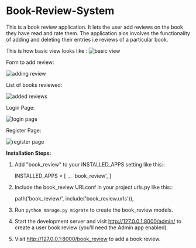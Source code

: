 # Book-Review-System

This is a book review application. It lets the user add reviews on the book they have read and rate them. The application alos involves the functionality of adding and deleting their entries i.e reviews of a particular book.

This is how basic view looks like :
![basic view](https://user-images.githubusercontent.com/66238565/126047520-6d4dd584-74fc-49ca-aa0e-540e71c7c256.PNG)

Form to add review:

![adding review](https://user-images.githubusercontent.com/66238565/126047538-9fd836b7-edf1-4197-8e56-187179f437f0.PNG)

List of books reviewed:

![added reviews](https://user-images.githubusercontent.com/66238565/126047551-cf4e5ad8-2b6e-4aab-9c7e-4730ec6e6141.PNG)

Login Page:

![login page](https://user-images.githubusercontent.com/66238565/126047560-6b3d0cc9-8880-4daa-8bde-6b7baaa90e44.PNG)

Register Page:

![register page](https://user-images.githubusercontent.com/66238565/126047571-c18d6e12-7acb-40a3-acad-ad2d585ef0e9.PNG)


**Installation Steps:**
1. Add "book_review" to your INSTALLED_APPS setting like this::

    INSTALLED_APPS = [
        ...
        'book_review',
    ]

2. Include the book_review URLconf in your project urls.py like this::

    path('book_review/', include('book_review.urls')),

3. Run ``python manage.py migrate`` to create the book_review models.

4. Start the development server and visit http://127.0.0.1:8000/admin/
   to create a user book review (you'll need the Admin app enabled).
   

5. Visit http://127.0.0.1:8000/book_review to add a book review.



